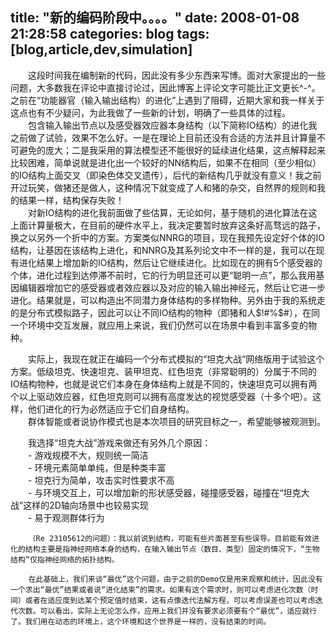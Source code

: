 title: "新的编码阶段中。。。。"
date: 2008-01-08 21:28:58
categories: blog
tags: [blog,article,dev,simulation]
---    
　　这段时间我在编制新的代码，因此没有多少东西来写博。面对大家提出的一些问题，大多数我在评论中直接讨论过，因此博客上评论文字可能比正文更长^-^。之前在“功能器官（输入输出结构）的进化”上遇到了阻碍，近期大家和我一样关于这点也有不少疑问，为此我做了一些新的计划，明确了一些具体的过程。  
　　包含输入输出节点以及感受器效应器本身结构（以下简称IO结构）的进化我之前做了试验，效果不怎么好。一是在理论上目前还没有合适的方法并且计算量不可避免的庞大；二是我采用的算法模型还不能很好的延续进化结果，这点解释起来比较困难，简单说就是进化出一个较好的NN结构后，如果不在相同（至少相似）的IO结构上面交叉（即染色体交叉遗传），后代的新结构几乎就没有意义！我之前开过玩笑，做猪还是做人，这种情况下就变成了人和猪的杂交，自然界的规则和我的结果一样，结构保存失败！  
　　对新IO结构的进化我前面做了些估算，无论如何，基于随机的进化算法在这上面计算量极大，在目前的硬件水平上，我决定要暂时放弃这条好高骛远的路子，换之以另外一个折中的方案。方案类似NNRG的项目，现在我预先设定好个体的IO结构，让基因在该结构上进化，和NNRG及其系列论文中不一样的是，我可以在现有进化结果上增加新的IO结构，然后让它继续进化。比如现在的拥有5个感受器的个体，进化过程到达停滞不前时，它的行为明显还可以更“聪明一点”，那么我用基因编辑器增加它的感受器或者效应器以及对应的输入输出神经元，然后让它进一步进化。结果就是，可以构造出不同潜力身体结构的多样物种。另外由于我的系统走的是分布式模拟路子，因此可以让不同IO结构的物种（即猪和人$!#%$#$%$），在同一个环境中交互发展，就应用上来说，我们仍然可以在场景中看到丰富多变的物种。  
  
　　实际上，我现在就正在编码一个分布式模拟的“坦克大战”网络版用于试验这个方案。低级坦克、快速坦克、装甲坦克、红色坦克（非常聪明的）分属于不同的IO结构物种，也就是说它们本身在身体结构上就是不同的，快速坦克可以拥有两个以上驱动效应器，红色坦克则可以拥有高度发达的视觉感受器（十多个吧）。这样，他们进化的行为必然适应于它们自身结构。  
　　群体智能或者说协作模式也是本次项目的研究目标之一，希望能够被观测到。  
  
　　我选择“坦克大战”游戏来做还有另外几个原因：  
　　- 游戏规模不大，规则统一简洁  
　　- 环境元素简单单纯，但是种类丰富  
　　- 坦克行为简单，攻击实时性要求不高  
　　- 与环境交互上，可以增加新的形状感受器，碰撞感受器，碰撞在“坦克大战”这样的2D轴向场景中也较易实现  
　　- 易于观测群体行为  
  
		（Re 23105612的问题）：我以前说到结构，可能有些片面甚至有些误导。目前能有效进化的结构主要是指神经网络本身的结构，在输入输出节点（数目、类型）固定的情况下，“生物结构”仅指神经网络的拓扑结构。  
  
		在此基础上，我们来谈“最优”这个问题，由于之前的Demo仅是用来观察和统计，因此没有一个求出“最优”结果或者说“进化结束”的需求。如果有这个需求时，则可以考虑进化次数（时间）或者在适应度到达某个预定值时结束，这有点像迭代法解方程，可以考虑误差也可以考虑迭代次数。可以看出，实际上无论怎么作，应用上我们并没有要求必须要有个“最优”，适应就行了。我们用在动态的环境上，这个环境和这个世界是一样的，没有结束的时间。